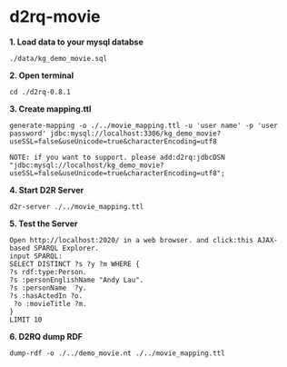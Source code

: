 # d2rq-movie

**1. Load data to your mysql databse**

    ./data/kg_demo_movie.sql

**2. Open terminal**
    
    cd ./d2rq-0.8.1
    
**3. Create mapping.ttl**

    generate-mapping -o ./../movie_mapping.ttl -u 'user name' -p 'user password' jdbc:mysql://localhost:3306/kg_demo_movie?useSSL=false&useUnicode=true&characterEncoding=utf8
    
    NOTE: if you want to support. please add:d2rq:jdbcDSN "jdbc:mysql://localhost/kg_demo_movie?useSSL=false&useUnicode=true&characterEncoding=utf8";
    
**4. Start D2R Server**       

    d2r-server ./../movie_mapping.ttl
    
**5. Test the Server**

    Open http://localhost:2020/ in a web browser. and click:this AJAX-based SPARQL Explorer.
    input SPARQL:
    SELECT DISTINCT ?s ?y ?m WHERE {
    ?s rdf:type:Person.
    ?s :personEnglishName "Andy Lau".
    ?s :personName  ?y.
    ?s :hasActedIn ?o.
     ?o :movieTitle ?m.
    }
    LIMIT 10
    
**6. D2RQ dump RDF**

    dump-rdf -o ./../demo_movie.nt ./../movie_mapping.ttl